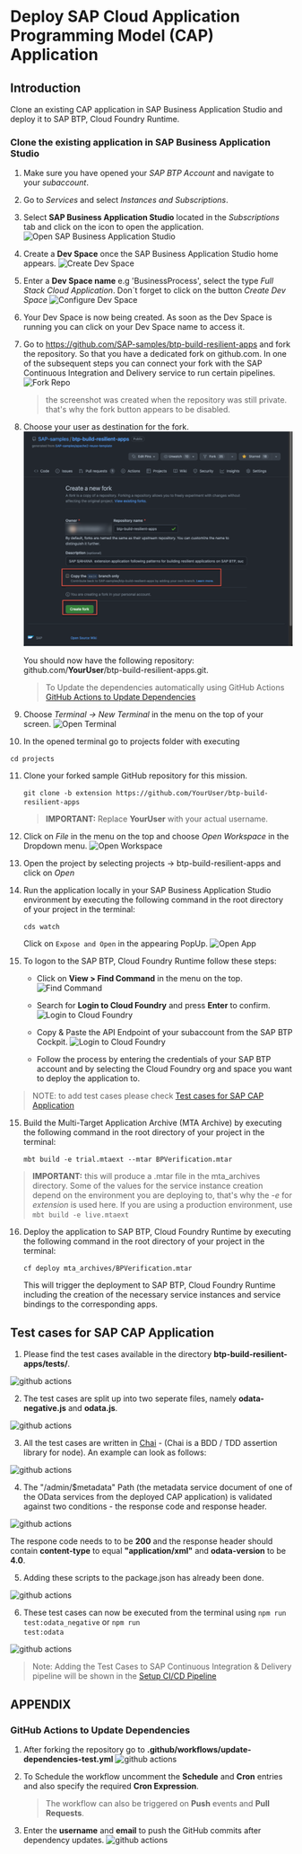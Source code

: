 

# Deploy SAP Cloud Application Programming Model (CAP) Application

## Introduction

Clone an existing CAP application in SAP Business Application Studio and deploy it to SAP BTP, Cloud Foundry Runtime.

### Clone the existing application in SAP Business Application Studio

1.	Make sure you have opened your *SAP BTP Account* and navigate to your *subaccount*.
   
2.	Go to *Services* and select *Instances and Subscriptions*.
   
3.	Select **SAP Business Application Studio** located in the *Subscriptions* tab and click on the icon to open the application.
   ![Open SAP Business Application Studio](./images/dev-cap-app-1.png)

4. Create a **Dev Space** once the SAP Business Application Studio home appears.
   ![Create Dev Space](./images/dev-cap-app-3.png)

5.	Enter a **Dev Space name** e.g 'BusinessProcess', select the type *Full Stack Cloud Application*.
   Don´t forget to click on the button *Create Dev Space*
   ![Configure Dev Space](./images/dev-cap-app-4.png)
    
6.	Your Dev Space is now being created. As soon as the Dev Space is running you can click on your Dev Space name to  access it.

7. Go to <https://github.com/SAP-samples/btp-build-resilient-apps> and fork the repository. So that you have a dedicated fork on github.com. In one of the subsequent steps you can connect your fork with the SAP Continuous Integration and Delivery service to run certain pipelines. 
   ![Fork Repo](./images/fork-repo.png)
   > the screenshot was created when the repository was still private. that's why the fork button appears to be disabled. 

8. Choose your user as destination for the fork. 
   ![Choose user for fork](./images/fork-repo-user.png)

   You should now have the following repository: github.com/**YourUser**/btp-build-resilient-apps.git.
   > To Update the dependencies automatically using GitHub Actions [GitHub Actions to Update Dependencies](#gitHub-actions-to-update-dependencies)

9.	Choose *Terminal -> New Terminal* in the menu on the top of your screen.
   ![Open Terminal](./images/dev-cap-app-5.png)

10. In the opened terminal go to projects folder with executing

   ``` 
   cd projects
   ```

11. Clone your forked sample GitHub repository for this mission. 

    ```
    git clone -b extension https://github.com/YourUser/btp-build-resilient-apps
    ```
    
    > **IMPORTANT:** Replace **YourUser** with your actual username. 

12. Click on *File* in the menu on the top and choose *Open Workspace* in the Dropdown menu.
   ![Open Workspace](./images/dev-cap-app-7.png)

13. Open the project by selecting projects -> btp-build-resilient-apps and click on *Open*

14. Run the application locally in your SAP Business Application Studio environment by executing the following command in the root directory of your project in the terminal:

    ```
    cds watch
    ```

    Click on `Expose and Open` in the appearing PopUp. 
   ![Open App](./images/bas-0.png)


14. To logon to the SAP BTP, Cloud Foundry Runtime follow these steps:

    - Click on **View > Find Command** in the menu on the top.
     ![Find Command](./images/bas-1.png)
     
    - Search for **Login to Cloud Foundry** and press **Enter** to confirm.
      ![Login to Cloud Foundry](./images/bas-2.png)

    - Copy & Paste the API Endpoint of your subaccount from the SAP BTP Cockpit. 
      ![Login to Cloud Foundry](./images/bas-3.png)

    - Follow the process by entering the credentials of your SAP BTP account and by selecting the Cloud Foundry org and space you want to deploy the application to.

> NOTE: to add test cases please check [Test cases for SAP CAP Application](#test-cases-for-sap-cap-application)

15. Build the Multi-Target Application Archive (MTA Archive) by executing the following command in the root directory of your project in the terminal:

    ```
    mbt build -e trial.mtaext --mtar BPVerification.mtar
    ```

> **IMPORTANT:** this will produce a .mtar file in the mta_archives directory. Some of the values for the service instance creation depend on the environment you are deploying to, that's why the *-e* for *extension* is used here. If you are using a production environment, use <code>mbt build -e live.mtaext</code>

16. Deploy the application to SAP BTP, Cloud Foundry Runtime by executing the following command in the root directory of your project in the terminal:

    ```
    cf deploy mta_archives/BPVerification.mtar
    ```

    This will trigger the deployment to SAP BTP, Cloud Foundry Runtime including the creation of the necessary service instances and service bindings to the corresponding apps. 
    
    
## Test cases for SAP CAP Application

1. Please find the test cases available in the directory **btp-build-resilient-apps/tests/**.

 ![github actions](./images/test-1.png)

2. The test cases are split up into two seperate files, namely **odata-negative.js** and **odata.js**.

 ![github actions](./images/test-2.png)
 
3. All the test cases are written in [Chai](https://www.chaijs.com/) - (Chai is a BDD / TDD assertion library for node). An example can look as follows:

 ![github actions](./images/test-3.png)
 
4. The "/admin/$metadata" Path (the metadata service document of one of the OData services from the deployed CAP application) is validated against two conditions -  the response code and response header. 

 ![github actions](./images/test-4.png)
 
 The respone code needs to to be **200** and the response header should contain **content-type** to equal **"application/xml"** and **odata-version** to be **4.0**.

5. Adding these scripts to the package.json has already been done.

![github actions](./images/test-5.png)

6. These test cases can now be executed from the terminal using <code>npm run test:odata_negative</code> or <code>npm run test:odata</code> 

![github actions](./images/test-6.png)

>Note: Adding the Test Cases to SAP Continuous Integration & Delivery pipeline will be shown in the [Setup CI/CD Pipeline](../10-SetupCICD/README.md)


## APPENDIX

### GitHub Actions to Update Dependencies

1. After forking the repository go to **.github/workflows/update-dependencies-test.yml** 
   ![github actions](./images/github-act-1.png)

2. To Schedule the workflow uncomment the **Schedule** and **Cron** entries and also specify the required  **Cron Expression**.
   > The workflow can also be triggered on **Push** events and **Pull Requests**.

3. Enter the **username** and **email** to push the GitHub commits after dependency updates.
   ![github actions](./images/github-act-2.png)
